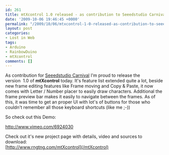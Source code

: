 ```yaml
---
id: 261
title: mtXcontrol 1.0 released - as contribution to Seeedstudio Carnival Competition
date: '2009-10-06 19:46:45 +0000'
permalink: "/2009/10/06/mtxcontrol-1-0-released-as-contribution-to-seeedstudio-carnival-competition/"
layout: post
categories:
- Lost in Web
tags:
- Arduino
- RainbowDuino
- mtXcontrol
comments: []
---
```

As contribution for [Seeedstudio Carnival](http://www.seeedstudio.com/forum/viewtopic.php?f=11&t=397)&nbsp;I'm proud to release the version&nbsp;&nbsp;1.0 of **mtXcontrol** today. It's feature list extended quite a lot, beside new frame&nbsp;editing features like Frame moving and Copy & Paste, it now comes with Letter / Number placer to easily draw characters. Additional the frame preview bar makes it easily to navigate between the frames. As of this, it was time to get an proper UI with lot's of buttons for those who couldn't remember all those keyboard shortcuts (like me ;-))

So check out this Demo:

<http://www.vimeo.com/6924030>

Check out it's new project page with details, video and sources to download:  
[http://www.rngtng.com/mtXcontrol](/mtXcontrol)